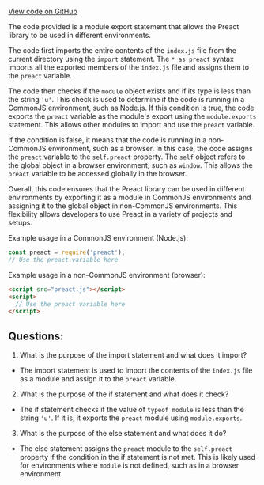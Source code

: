 [View code on GitHub](https://github.com/preactjs/preact/src/cjs.js)

The code provided is a module export statement that allows the Preact library to be used in different environments. 

The code first imports the entire contents of the `index.js` file from the current directory using the `import` statement. The `* as preact` syntax imports all the exported members of the `index.js` file and assigns them to the `preact` variable.

The code then checks if the `module` object exists and if its type is less than the string `'u'`. This check is used to determine if the code is running in a CommonJS environment, such as Node.js. If this condition is true, the code exports the `preact` variable as the module's export using the `module.exports` statement. This allows other modules to import and use the `preact` variable.

If the condition is false, it means that the code is running in a non-CommonJS environment, such as a browser. In this case, the code assigns the `preact` variable to the `self.preact` property. The `self` object refers to the global object in a browser environment, such as `window`. This allows the `preact` variable to be accessed globally in the browser.

Overall, this code ensures that the Preact library can be used in different environments by exporting it as a module in CommonJS environments and assigning it to the global object in non-CommonJS environments. This flexibility allows developers to use Preact in a variety of projects and setups.

Example usage in a CommonJS environment (Node.js):

```javascript
const preact = require('preact');
// Use the preact variable here
```

Example usage in a non-CommonJS environment (browser):

```html
<script src="preact.js"></script>
<script>
  // Use the preact variable here
</script>
```
## Questions: 
 1. What is the purpose of the import statement and what does it import?
- The import statement is used to import the contents of the `index.js` file as a module and assign it to the `preact` variable.

2. What is the purpose of the if statement and what does it check?
- The if statement checks if the value of `typeof module` is less than the string `'u'`. If it is, it exports the `preact` module using `module.exports`.

3. What is the purpose of the else statement and what does it do?
- The else statement assigns the `preact` module to the `self.preact` property if the condition in the if statement is not met. This is likely used for environments where `module` is not defined, such as in a browser environment.